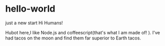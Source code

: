 # hello-world
just a new start
Hi Humans!

Hubot here,I like Node.js and coffeescript(that's what I am made of! ).
I've had tacos on the moon and find them far superior to Earth tacos.

